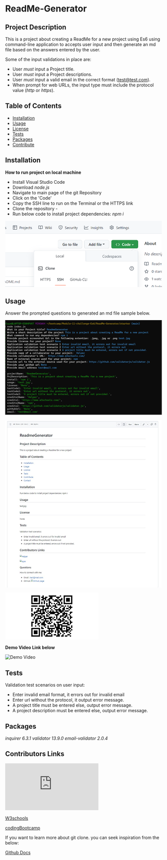 # ReadMe-Generator
## Project Description
This is a project about creating a ReadMe for a new project using Es6 using command-line application to accepts user input and then generate an md file based on the answers entered by the user.

Some of the input validations in place are:
- User *must* input a Project title.
- User *must* input a Project descriptions.
- User *must* input a valid email in the correct format (test@test.com).
- When prompt for web URLs, the input type must include the protocol value (*http* or *https*).



## Table of Contents

* [Installation](#Installation)
* [Usage](#Usage)
* [License](#License)
* [Tests](#Tests)
* [Packages](#Packages)
* [Contribute](#Contributors-Links)




## Installation
**How to run project on local machine**
* Install Visual Studio Code
* Download *node.js*
* Navigate to main page of the git Repository
* Click on the 'Code'
* Copy the SSH line to run on the Terminal or  the HTTPS link
* Clone the repository - 
*  Run below code to install project dependencies:
    *npm i*





![Git clone](./images/Screenshot_20230109_134921.png)














## Usage
Answer the prompted questions to generated an md file sample below.


![Questions](./images/console-Question.jpg)




![Questions](./images/Git_generatedReadme.jpg)





![DemoVideo QRCode](./images/qr-code.png)





**Demo Video Link below**

![Demo Video](https://drive.google.com/file/d/1TQR-jCVvjy-e1kFPstVw2dKFb-Quj366/view)


## Tests
Validation test scenarios on user input:
* Enter invalid email format,  it errors out for invalid email 
* Enter url without the protocol, it output error message.
* A project title must be entered else, output error message. 
* A project description must be entered else, output error message. 

## Packages
*inquirer 6.3.1*
*validator 13.9.0*
*email-validator 2.0.4*


## Contributors Links
![nodejs](https://nodejs.org/api/path.html)

[W3schools](https://www.w3schools.com/js/default.asp)

[codingBootcamp](https://coding-boot-camp.github.io/full-stack/github/professional-readme-guide)


If you want to learn more about git clone. you can seek inspiration from the below:

[Github Docs](https://docs.github.com/en/repositories)